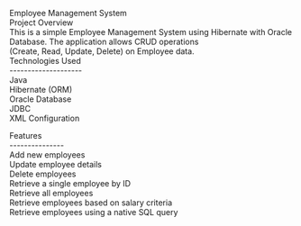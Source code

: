 Employee Management System<br>
Project Overview<br>
This is a simple Employee Management System using Hibernate with Oracle Database. The application allows CRUD operations <br>(Create, Read, Update, Delete) on Employee data.<br>
Technologies Used<br>
--------------------<br>
Java<br>
Hibernate (ORM)<br>
Oracle Database<br>
JDBC<br>
XML Configuration<br>

Features<br>
---------------<br>
Add new employees<br>
Update employee details<br>
Delete employees<br>
Retrieve a single employee by ID<br>
Retrieve all employees<br>
Retrieve employees based on salary criteria<br>
Retrieve employees using a native SQL query<br>
